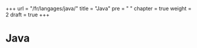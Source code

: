 +++
url = "/fr/langages/java/"
title = "Java"
pre = "<i class='fas fa-java'></i>&nbsp;"
chapter = true
weight = 2
draft = true
+++

# Java

